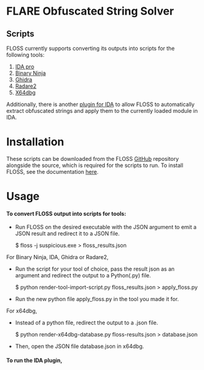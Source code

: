 # FLARE Obfuscated String Solver

## Scripts
FLOSS currently supports converting its outputs into scripts for
the following tools:
1. [IDA pro](render-ida-import-script.py)
2. [Binary Ninja](render-binja-import-script.py)
3. [Ghidra](render-ghidra-import-script.py)
4. [Radare2](render-r2-import-script.py)
5. [X64dbg](render-x64dbg-database.py)
  
Additionally, there is another [plugin for IDA](idaplugin.py) to allow FLOSS to
automatically extract obfuscated strings and apply them to the
currently loaded module in IDA.

# Installation
These scripts can be downloaded from the FLOSS [GitHub](https://github.com/mandiant/flare-floss) repository
alongside the source, which is required for the scripts to run.
To install FLOSS, see the documentation [here](../doc/installation.md).


# Usage
#### To convert FLOSS output into scripts for tools:

- Run FLOSS on the desired executable with the JSON argument to emit a JSON result
and redirect it to a JSON file.


    $ floss -j suspicious.exe > floss_results.json

For Binary Ninja, IDA, Ghidra or Radare2,
- Run the script for your tool of choice, pass the result json as an argument and
redirect the output to a Python(.py) file.


    $ python render-tool-import-script.py floss_results.json > apply_floss.py

- Run the new python file apply_floss.py in the tool you made it for.

For x64dbg,
- Instead of a python file, redirect the output to a .json file.


    $ python render-x64dbg-database.py floss-results.json > database.json

- Then, open the JSON file database.json in x64dbg.

#### To run the IDA plugin,
